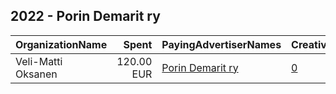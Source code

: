## 2022 - Porin Demarit ry 
|OrganizationName|Spent|PayingAdvertiserNames|CreativeUrls|Impressions|Genders|AgeBrackets|CountryCodes|BillingAddresses|CandidateBallotInformation|
|:---|---:|:---|:---|---:|:---|:---|:---|:---|:---|
|Veli-Matti Oksanen|120.00 EUR|[Porin Demarit ry](2022/Porin_Demarit_ry.md)|[0](https://www.snap.com/political-ads/asset/2a8dbb0ec46e54bcbdecf2ea49ea9e52dfc83468061df17edfa49127f4298d97?mediaType=jpg)|67,741||18+|finland|FI|Jari Mattila|
